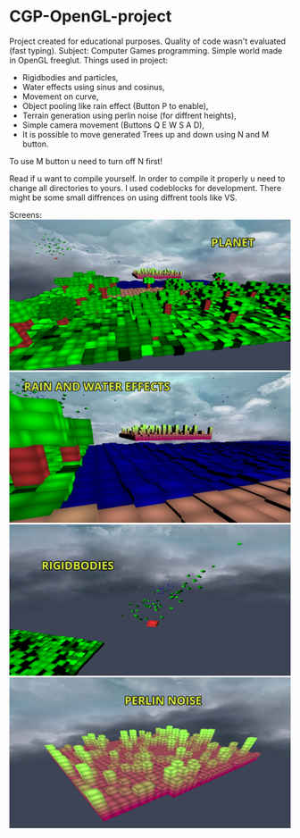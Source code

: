 # CGP-OpenGL-project
Project created for educational purposes. Quality of code wasn't evaluated (fast typing). Subject: Computer Games programming.
Simple world made in OpenGL freeglut.
Things used in project:
<ul>

<li>Rigidbodies and particles,</li>
<li>Water effects using sinus and cosinus,</li>
<li>Movement on curve,</li>
<li>Object pooling like rain effect (Button P to enable),</li>
<li>Terrain generation using perlin noise (for diffrent heights),</li>
<li>Simple camera movement (Buttons Q E W S A D),</li>
<li>It is possible to move generated Trees up and down using N and M button. </li>
</ul>
To use M button u need to turn off N first!

Read if u want to compile yourself.
In order to compile it properly u need to change all directories to yours.
I used codeblocks for development. There might be some small diffrences on using diffrent tools like VS.

Screens:
![Screen 1](Media_img/screen1.png "Planet")
![Screen 2](Media_img/screen2.png "Water and rain effect")
![Screen 3](Media_img/screen3.png "Rigidbodies")
![Screen 4](Media_img/screen4.png "Perlin noise")

